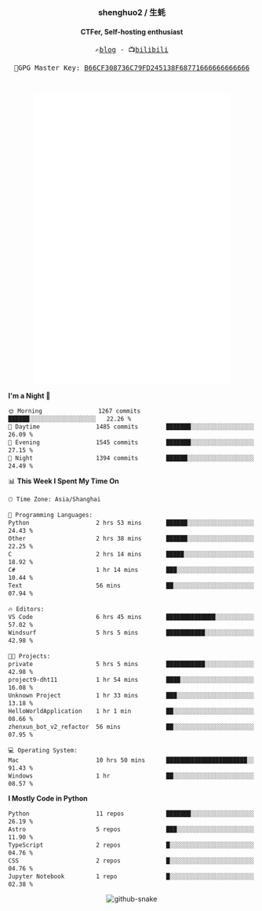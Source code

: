 <h3 align="center"> shenghuo2 / 生蚝 </h3>
<h4 align="center" >CTFer, Self-hosting enthusiast</h3>


<p align="center">
  <samp>
    ✍️<a href="https://blog.shenghuo2.top/">blog</a> -
    📺<a href="https://space.bilibili.com/85894935">bilibili</a>
  </samp>
</p>
<p align="center">
  <samp>
     🔐GPG Master Key: <a align="center" href="https://github.com/shenghuo2.gpg">B66CF308736C79FD245138F68771666666666666</a>
  </samp>
</p>
<br>
<p align="center">
  <a href="https://github.com/shenghuo2">
    <img width="400" align="top" src="https://github.com/shenghuo2/shenghuo2/blob/main/metrics.left.svg" />
  </a>
  <a href="https://github.com/shenghuo2">
    <img width="400" align="top" src="https://github.com/shenghuo2/shenghuo2/blob/main/metrics.right.svg" />
  </a>
</p>


<!--START_SECTION:waka-->
**I'm a Night 🦉** 

```text
🌞 Morning                1267 commits        ██████░░░░░░░░░░░░░░░░░░░   22.26 % 
🌆 Daytime                1485 commits        ███████░░░░░░░░░░░░░░░░░░   26.09 % 
🌃 Evening                1545 commits        ███████░░░░░░░░░░░░░░░░░░   27.15 % 
🌙 Night                  1394 commits        ██████░░░░░░░░░░░░░░░░░░░   24.49 % 
```


📊 **This Week I Spent My Time On** 

```text
🕑︎ Time Zone: Asia/Shanghai

💬 Programming Languages: 
Python                   2 hrs 53 mins       ██████░░░░░░░░░░░░░░░░░░░   24.43 % 
Other                    2 hrs 38 mins       ██████░░░░░░░░░░░░░░░░░░░   22.25 % 
C                        2 hrs 14 mins       █████░░░░░░░░░░░░░░░░░░░░   18.92 % 
C#                       1 hr 14 mins        ███░░░░░░░░░░░░░░░░░░░░░░   10.44 % 
Text                     56 mins             ██░░░░░░░░░░░░░░░░░░░░░░░   07.94 % 

🔥 Editors: 
VS Code                  6 hrs 45 mins       ██████████████░░░░░░░░░░░   57.02 % 
Windsurf                 5 hrs 5 mins        ███████████░░░░░░░░░░░░░░   42.98 % 

🐱‍💻 Projects: 
private                  5 hrs 5 mins        ███████████░░░░░░░░░░░░░░   42.98 % 
project9-dht11           1 hr 54 mins        ████░░░░░░░░░░░░░░░░░░░░░   16.08 % 
Unknown Project          1 hr 33 mins        ███░░░░░░░░░░░░░░░░░░░░░░   13.18 % 
HelloWorldApplication    1 hr 1 min          ██░░░░░░░░░░░░░░░░░░░░░░░   08.66 % 
zhenxun_bot_v2_refactor  56 mins             ██░░░░░░░░░░░░░░░░░░░░░░░   07.95 % 

💻 Operating System: 
Mac                      10 hrs 50 mins      ███████████████████████░░   91.43 % 
Windows                  1 hr                ██░░░░░░░░░░░░░░░░░░░░░░░   08.57 % 
```

**I Mostly Code in Python** 

```text
Python                   11 repos            ███████░░░░░░░░░░░░░░░░░░   26.19 % 
Astro                    5 repos             ███░░░░░░░░░░░░░░░░░░░░░░   11.90 % 
TypeScript               2 repos             █░░░░░░░░░░░░░░░░░░░░░░░░   04.76 % 
CSS                      2 repos             █░░░░░░░░░░░░░░░░░░░░░░░░   04.76 % 
Jupyter Notebook         1 repo              █░░░░░░░░░░░░░░░░░░░░░░░░   02.38 % 
```




<!--END_SECTION:waka-->


<div align="center">
  <picture>
    <source media="(prefers-color-scheme: dark)" srcset="https://gist.githubusercontent.com/shenghuo2/bfce20b14ab0484cef03bae6e60e0b3a/raw/github-snake-dark.svg" />
    <source media="(prefers-color-scheme: light)" srcset="https://gist.githubusercontent.com/shenghuo2/bfce20b14ab0484cef03bae6e60e0b3a/raw/github-snake.svg" />
    <img alt="github-snake" src="https://gist.githubusercontent.com/shenghuo2/bfce20b14ab0484cef03bae6e60e0b3a/raw/github-snake.svg" />
  </picture>
</div>

<!--
**shenghuo2/shenghuo2** is a ✨ _special_ ✨ repository because its `README.md` (this file) appears on your GitHub profile.

Here are some ideas to get you started:

- 🔭 I’m currently working on ...
- 🌱 I’m currently learning ...
- 👯 I’m looking to collaborate on ...
- 🤔 I’m looking for help with ...
- 💬 Ask me about ...
- 📫 How to reach me: ...
- 😄 Pronouns: ...
- ⚡ Fun fact: ...
-->
